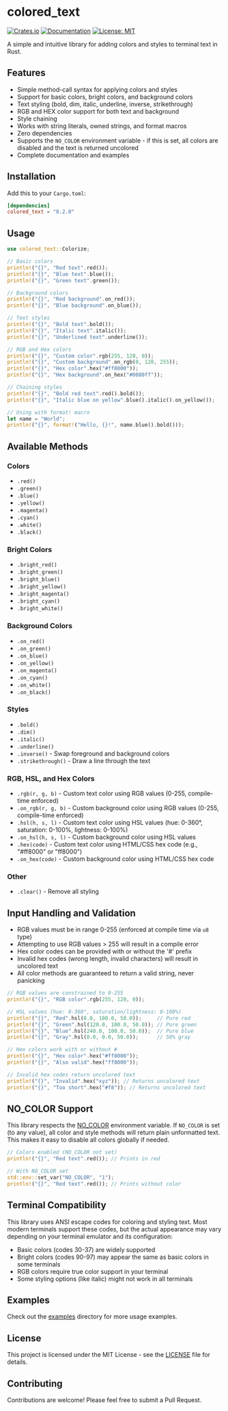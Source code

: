 # colored_text

[![Crates.io](https://img.shields.io/crates/v/colored_text.svg)](https://crates.io/crates/colored_text)
[![Documentation](https://docs.rs/colored_text/badge.svg)](https://docs.rs/colored_text)
[![License: MIT](https://img.shields.io/badge/License-MIT-yellow.svg)](https://opensource.org/licenses/MIT)

A simple and intuitive library for adding colors and styles to terminal text in Rust.

## Features

- Simple method-call syntax for applying colors and styles
- Support for basic colors, bright colors, and background colors
- Text styling (bold, dim, italic, underline, inverse, strikethrough)
- RGB and HEX color support for both text and background
- Style chaining
- Works with string literals, owned strings, and format macros
- Zero dependencies
- Supports the `NO_COLOR` environment variable - if this is set, all colors are
  disabled and the text is returned uncolored
- Complete documentation and examples

## Installation

Add this to your `Cargo.toml`:

```toml
[dependencies]
colored_text = "0.2.0"
```

## Usage

```rust
use colored_text::Colorize;

// Basic colors
println!("{}", "Red text".red());
println!("{}", "Blue text".blue());
println!("{}", "Green text".green());

// Background colors
println!("{}", "Red background".on_red());
println!("{}", "Blue background".on_blue());

// Text styles
println!("{}", "Bold text".bold());
println!("{}", "Italic text".italic());
println!("{}", "Underlined text".underline());

// RGB and Hex colors
println!("{}", "Custom color".rgb(255, 128, 0));
println!("{}", "Custom background".on_rgb(0, 128, 255));
println!("{}", "Hex color".hex("#ff8000"));
println!("{}", "Hex background".on_hex("#0080ff"));

// Chaining styles
println!("{}", "Bold red text".red().bold());
println!("{}", "Italic blue on yellow".blue().italic().on_yellow());

// Using with format! macro
let name = "World";
println!("{}", format!("Hello, {}!", name.blue().bold()));
```

## Available Methods

### Colors

- `.red()`
- `.green()`
- `.blue()`
- `.yellow()`
- `.magenta()`
- `.cyan()`
- `.white()`
- `.black()`

### Bright Colors

- `.bright_red()`
- `.bright_green()`
- `.bright_blue()`
- `.bright_yellow()`
- `.bright_magenta()`
- `.bright_cyan()`
- `.bright_white()`

### Background Colors

- `.on_red()`
- `.on_green()`
- `.on_blue()`
- `.on_yellow()`
- `.on_magenta()`
- `.on_cyan()`
- `.on_white()`
- `.on_black()`

### Styles

- `.bold()`
- `.dim()`
- `.italic()`
- `.underline()`
- `.inverse()` - Swap foreground and background colors
- `.strikethrough()` - Draw a line through the text

### RGB, HSL, and Hex Colors

- `.rgb(r, g, b)` - Custom text color using RGB values (0-255, compile-time enforced)
- `.on_rgb(r, g, b)` - Custom background color using RGB values (0-255, compile-time enforced)
- `.hsl(h, s, l)` - Custom text color using HSL values (hue: 0-360°, saturation: 0-100%, lightness: 0-100%)
- `.on_hsl(h, s, l)` - Custom background color using HSL values
- `.hex(code)` - Custom text color using HTML/CSS hex code (e.g., "#ff8000" or "ff8000")
- `.on_hex(code)` - Custom background color using HTML/CSS hex code

### Other

- `.clear()` - Remove all styling

## Input Handling and Validation

- RGB values must be in range 0-255 (enforced at compile time via `u8` type)
- Attempting to use RGB values > 255 will result in a compile error
- Hex color codes can be provided with or without the '#' prefix
- Invalid hex codes (wrong length, invalid characters) will result in uncolored text
- All color methods are guaranteed to return a valid string, never panicking

```rust
// RGB values are constrained to 0-255
println!("{}", "RGB color".rgb(255, 128, 0));

// HSL values (hue: 0-360°, saturation/lightness: 0-100%)
println!("{}", "Red".hsl(0.0, 100.0, 50.0));     // Pure red
println!("{}", "Green".hsl(120.0, 100.0, 50.0)); // Pure green
println!("{}", "Blue".hsl(240.0, 100.0, 50.0));  // Pure blue
println!("{}", "Gray".hsl(0.0, 0.0, 50.0));      // 50% gray

// Hex colors work with or without #
println!("{}", "Hex color".hex("#ff8000"));
println!("{}", "Also valid".hex("ff8000"));

// Invalid hex codes return uncolored text
println!("{}", "Invalid".hex("xyz")); // Returns uncolored text
println!("{}", "Too short".hex("#f8")); // Returns uncolored text
```

## NO_COLOR Support

This library respects the [NO_COLOR](https://no-color.org/) environment variable. If `NO_COLOR` is set (to any value), all color and style methods will return plain unformatted text. This makes it easy to disable all colors globally if needed.

```rust
// Colors enabled (NO_COLOR not set)
println!("{}", "Red text".red()); // Prints in red

// With NO_COLOR set
std::env::set_var("NO_COLOR", "1");
println!("{}", "Red text".red()); // Prints without color
```

## Terminal Compatibility

This library uses ANSI escape codes for coloring and styling text. Most modern terminals support these codes, but the actual appearance may vary depending on your terminal emulator and its configuration:

- Basic colors (codes 30-37) are widely supported
- Bright colors (codes 90-97) may appear the same as basic colors in some terminals
- RGB colors require true color support in your terminal
- Some styling options (like italic) might not work in all terminals

## Examples

Check out the [examples](examples/) directory for more usage examples.

## License

This project is licensed under the MIT License - see the [LICENSE](LICENSE) file for details.

## Contributing

Contributions are welcome! Please feel free to submit a Pull Request.
